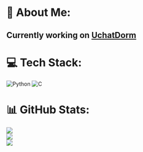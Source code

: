 # 💫 About Me:
## Currently working on <a href="www.uchatdorm.com" target="_blank">UchatDorm</a>


# 💻 Tech Stack:
![Python](https://img.shields.io/badge/python-3670A0?style=for-the-badge&logo=python&logoColor=ffdd54) ![C](https://img.shields.io/badge/c-%2300599C.svg?style=for-the-badge&logo=c&logoColor=white)
# 📊 GitHub Stats:
![](https://github-readme-stats.vercel.app/api?username=cold-atom&theme=default&hide_border=false&include_all_commits=false&count_private=false)<br/>
![](https://github-readme-streak-stats.herokuapp.com/?user=cold-atom&theme=default&hide_border=false)<br/>
![](https://github-readme-stats.vercel.app/api/top-langs/?username=cold-atom&theme=default&hide_border=false&include_all_commits=false&count_private=false&layout=compact)
